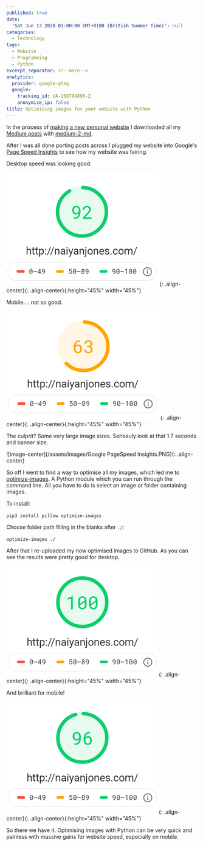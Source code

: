 ```yaml
---
published: true
date:
  'Sat Jun 13 2020 01:00:00 GMT+0100 (British Summer Time)': null
categories:
  - Technology
tags:
  - Website
  - Programming
  - Python
excerpt_separator: <!--more-->
analytics:
  provider: google-gtag
  google:
    tracking_id: UA-168799890-2
    anonymize_ip: false
title: Optimising images for your website with Python
---
```

In the process of [making a new personal website](https://naiyanjones.com/personal/how-i-built-this-website/) I downloaded all my [Medium posts](https://medium.com/@naiyanjones) with  [medium-2-md](https://www.gautamdhameja.com/medium-to-markdown-converter/).

After I was all done porting posts across I plugged my website into Google's [Page Speed Insights](https://developers.google.com/speed/pagespeed/insights/) to see how my website was fairing.

Desktop speed was looking good.

![image-center](/assets/images/desktop_before_opti.PNG){: .align-center}{: .align-center}{:height="45%" width="45%"}

Mobile.... not so good.

![image-center](/assets/images/mobile_before_opti.PNG){: .align-center}{: .align-center}{:height="45%" width="45%"}

The culprit? Some very large image sizes. Seriosuly look at that 1.7 seconds and banner size.

![image-center](/assets/images/Google PageSpeed Insights.PNG){: .align-center}

So off I went to find a way to optimise all my images, which led me to [optimize-images](https://pypi.org/project/optimize-images/). A Python module which you can run through the command line. All you have to do is select an image or folder containing images.  

To install:

`pip3 install pillow optimize-images`

Choose folder path filling in the blanks after `./`:

`optimize-images ./`

After that I re-uploaded my now optimised images to GitHub. As you can see the results were pretty good for desktop.

![image-center](/assets/images/desktop_after_opti.PNG){: .align-center}{: .align-center}{:height="45%" width="45%"}

And brilliant for mobile!

![image-center](/assets/images/mobile_after_opti.PNG){: .align-center}{: .align-center}{:height="45%" width="45%"}

So there we have it. Optimising images with Python can be very quick and painless with massive gains for website speed, especially on mobile.
